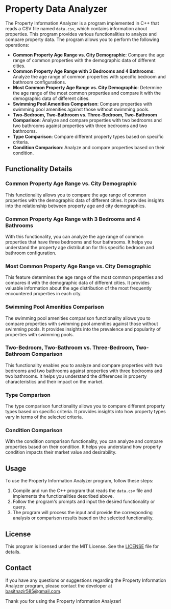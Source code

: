 # Property Data Analyzer

The Property Information Analyzer is a program implemented in C++ that reads a CSV file named `data.csv`, which contains information about properties. This program provides various functionalities to analyze and compare property data. The program allows you to perform the following operations:

- **Common Property Age Range vs. City Demographic**: Compare the age range of common properties with the demographic data of different cities.
- **Common Property Age Range with 3 Bedrooms and 4 Bathrooms**: Analyze the age range of common properties with specific bedroom and bathroom configurations.
- **Most Common Property Age Range vs. City Demographic**: Determine the age range of the most common properties and compare it with the demographic data of different cities.
- **Swimming Pool Amenities Comparison**: Compare properties with swimming pool amenities against those without swimming pools.
- **Two-Bedroom, Two-Bathroom vs. Three-Bedroom, Two-Bathroom Comparison**: Analyze and compare properties with two bedrooms and two bathrooms against properties with three bedrooms and two bathrooms.
- **Type Comparison**: Compare different property types based on specific criteria.
- **Condition Comparison**: Analyze and compare properties based on their condition.

## Functionality Details

### Common Property Age Range vs. City Demographic

This functionality allows you to compare the age range of common properties with the demographic data of different cities. It provides insights into the relationship between property age and city demographics.

### Common Property Age Range with 3 Bedrooms and 4 Bathrooms

With this functionality, you can analyze the age range of common properties that have three bedrooms and four bathrooms. It helps you understand the property age distribution for this specific bedroom and bathroom configuration.

### Most Common Property Age Range vs. City Demographic

This feature determines the age range of the most common properties and compares it with the demographic data of different cities. It provides valuable information about the age distribution of the most frequently encountered properties in each city.

### Swimming Pool Amenities Comparison

The swimming pool amenities comparison functionality allows you to compare properties with swimming pool amenities against those without swimming pools. It provides insights into the prevalence and popularity of properties with swimming pools.

### Two-Bedroom, Two-Bathroom vs. Three-Bedroom, Two-Bathroom Comparison

This functionality enables you to analyze and compare properties with two bedrooms and two bathrooms against properties with three bedrooms and two bathrooms. It helps you understand the differences in property characteristics and their impact on the market.

### Type Comparison

The type comparison functionality allows you to compare different property types based on specific criteria. It provides insights into how property types vary in terms of the selected criteria.

### Condition Comparison

With the condition comparison functionality, you can analyze and compare properties based on their condition. It helps you understand how property condition impacts their market value and desirability.

## Usage

To use the Property Information Analyzer program, follow these steps:

1. Compile and run the C++ program that reads the `data.csv` file and implements the functionalities described above.
2. Follow the program's prompts and input the desired functionality or query.
3. The program will process the input and provide the corresponding analysis or comparison results based on the selected functionality.

## License

This program is licensed under the MIT License. See the [LICENSE](LICENSE) file for details.

## Contact

If you have any questions or suggestions regarding the Property Information Analyzer program, please contact the developer at [basitnazir585@gmail.com](mailto:basitnazir585@gmail.com).

Thank you for using the Property Information Analyzer!
